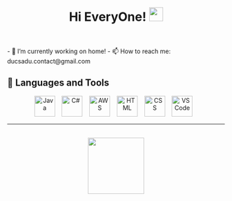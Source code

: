 <div align="center">
    <h1>Hi EveryOne! <img
            src="https://media.giphy.com/media/hvRJCLFzcasrR4ia7z/giphy.gif" width="32"></h1>
</div>
    <br/><br/>
- 🔭 I’m currently working on home!
- 📫 How to reach me: ducsadu.contact@gmail.com


<div>
        <h2>🧰 Languages and Tools</h2>
        <p align="center">
            <img src="https://cdn.jsdelivr.net/npm/programming-languages-logos@0.0.3/src/java/java_64x64.png" width="48"
                alt="Java" />&nbsp;&nbsp;&nbsp
            <img src="[https://cdn.jsdelivr.net/npm/programming-languages-logos@0.0.3/src/java/java_64x64.png](https://upload.wikimedia.org/wikipedia/commons/thumb/0/0d/C_Sharp_wordmark.svg/144px-C_Sharp_wordmark.svg.png)" width="48"
                 alt="C#" />&nbsp;&nbsp;&nbsp
            <img src="[https://cdn.jsdelivr.net/npm/programming-languages-logos@0.0.3/src/java/java_64x64.png](https://upload.wikimedia.org/wikipedia/commons/thumb/9/93/Amazon_Web_Services_Logo.svg/150px-Amazon_Web_Services_Logo.svg.png)" width="48"
                 alt="AWS" />&nbsp;&nbsp;&nbsp
          <img src="https://upload.wikimedia.org/wikipedia/commons/6/61/HTML5_logo_and_wordmark.svg" alt="HTML"
                width="48" />&nbsp;&nbsp;&nbsp
            <img src="https://upload.wikimedia.org/wikipedia/commons/d/d5/CSS3_logo_and_wordmark.svg" alt="CSS" width="48" />&nbsp;&nbsp;&nbsp
          <img src="https://upload.wikimedia.org/wikipedia/commons/9/9a/Visual_Studio_Code_1.35_icon.svg" alt="VS Code" width="48" />&nbsp;&nbsp;&nbsp
</div>

<hr />
</br>
<div align="center">
    <img src="https://komarev.com/ghpvc/?username=ducdx89&color=brightgreen&style=flat-square&label=PROFILE+VIEWS +"
        width="130" /><br />
</div>

<!--
### Hi there 👋
**ducdx89/ducdx89** is a ✨ _special_ ✨ repository because its `README.md` (this file) appears on your GitHub profile.

Here are some ideas to get you started:

- 🔭 I’m currently working on ...
- 🌱 I’m currently learning ...
- 👯 I’m looking to collaborate on ...
- 🤔 I’m looking for help with ...
- 💬 Ask me about ...
- 📫 How to reach me: ...
- 😄 Pronouns: ...
- ⚡ Fun fact: ...
-->
